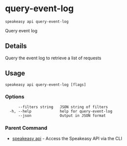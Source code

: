 # query-event-log  
`speakeasy api query-event-log`  


Query event log  

## Details

Query the event log to retrieve a list of requests

## Usage

```
speakeasy api query-event-log [flags]
```

### Options

```
      --filters string   JSON string of filters
  -h, --help             help for query-event-log
      --json             Output in JSON format
```

### Parent Command

* [speakeasy api](../api.md)	 - Access the Speakeasy API via the CLI
